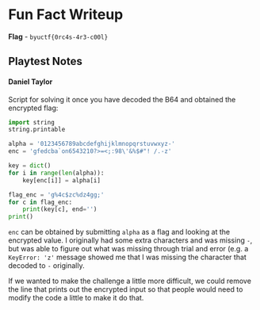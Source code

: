 # Fun Fact Writeup

**Flag** - `byuctf{0rc4s-4r3-c00l}`


## Playtest Notes

#### Daniel Taylor
Script for solving it once you have decoded the B64 and obtained the encrypted flag:

```python
import string
string.printable

alpha = '0123456789abcdefghijklmnopqrstuvwxyz-'
enc = 'gfedcba`on6543210?>=<;:98\'&%$#"! /.-z'

key = dict()
for i in range(len(alpha)):
	key[enc[i]] = alpha[i]

flag_enc = 'g%4c$zc%dz4gg;'
for c in flag_enc:
	print(key[c], end='')
print()
```

`enc` can be obtained by submitting `alpha` as a flag and looking at the encrypted value.  I originally had some extra characters and was missing `-`, but was able to figure out what was missing through trial and error (e.g. a `KeyError: 'z'` message showed me that I was missing the character that decoded to `-` originally.

If we wanted to make the challenge a little more difficult, we could remove the line that prints out the encrypted input so that people would need to modify the code a little to make it do that.
